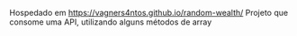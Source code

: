 Hospedado em https://vagners4ntos.github.io/random-wealth/
Projeto que consome uma API, utilizando alguns métodos de array
